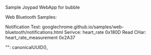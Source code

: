 Sample Joypad WebApp for bubble




Web Bluetooth Samples:



Notification Test:  googlechrome.github.io/samples/web-bluetooth/notifications.html
Serivce:        heart_rate                      0x180D
Read CHar:      heart_rate_measurement          0x2A37


"": canonicalUUID(),

